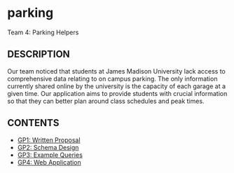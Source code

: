 # parking

Team 4: Parking Helpers

## DESCRIPTION

Our team noticed that students at James Madison University lack access to comprehensive data relating to on campus parking. The only information currently shared online by the university is the capacity of each garage at a given time. Our application aims to provide students with crucial information so that they can better plan around class schedules and peak times.

## CONTENTS

* [GP1: Written Proposal](proposal)
* [GP2: Schema Design](schema)
* [GP3: Example Queries](queries)
* [GP4: Web Application](webapp)
